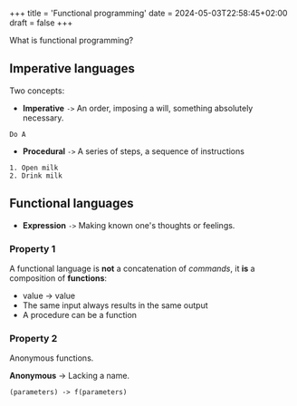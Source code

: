 +++
title = 'Functional programming'
date = 2024-05-03T22:58:45+02:00
draft = false
+++

What is functional programming?

## Imperative languages

Two concepts:
- **Imperative** `->` An order, imposing a will, something absolutely necessary.
```
Do A
```
- **Procedural** `->` A series of steps, a sequence of instructions
```
1. Open milk
2. Drink milk
```

## Functional languages

- **Expression** `->` Making known one's thoughts or feelings.

### Property 1

A functional language is **not** a concatenation of *commands*, it **is** a composition of **functions**:

- value -> value
- The same input always results in the same output
- A procedure can be a function

### Property 2

Anonymous functions.

**Anonymous** -> Lacking a name.

`(parameters) -> f(parameters)`

